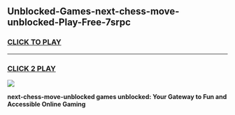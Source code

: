 
## Unblocked-Games-next-chess-move-unblocked-Play-Free-7srpc
<h3>
<a href="https://premium76.site?title=next-chess-move-unblocked&ref=18A1">CLICK TO PLAY</a></h3>
<hr>

<h3>
<a href="https://premium76.site?title=next-chess-move-unblocked&ref=18A1">CLICK 2 PLAY</a>
  
</h3>

<a href="https://premium76.site?title=next-chess-move-unblocked&ref=18A1"><img src="https://clearcache.store/games.png"></a>


**next-chess-move-unblocked games unblocked: Your Gateway to Fun and Accessible Online Gaming**
